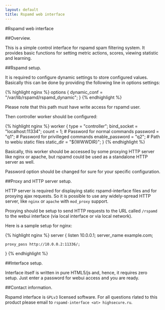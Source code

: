 ```yaml
---
layout: default
title: Rspamd web interface
---
```


#Rspamd web interface

##Overview.

This is a simple control interface for rspamd spam filtering system.
It provides basic functions for setting metric actions, scores,
viewing statistic and learning.

##Rspamd setup.

It is required to configure dynamic settings to store configured values.
Basically this can be done by providing the following line in options settings:

{% highlight nginx %}
options {
 dynamic_conf = "/var/lib/rspamd/rspamd_dynamic";
}
{% endhighlight %}

Please note that this path must have write access for rspamd user.

Then controller worker should be configured:

{% highlight nginx %}
worker {
	type = "controller";
	bind_socket = "localhost:11334";
	count = 1;
	# Password for normal commands
	password = "q1";
	# Password for privilleged commands
	enable_password = "q2";
	# Path to webiu static files
	static_dir = "${WWWDIR}";
}
{% endhighlight %}

Basically, this worker should be accessed by some proxying HTTP server
like nginx or apache, but rspamd could be used as a standalone HTTP server as well.

Password option should be changed for sure for your specific configuration.

##Proxy and HTTP server setup.

HTTP server is required for displaying static rspamd-interface files and for
proxying ajax requests. So it is possible to use any widely-spread HTTP
server, like `nginx` or `apache` with `mod_proxy` support.

Proxying should be setup to send HTTP requests to the URL called `/rspamd`
to the webui interface (via local interface or via local network).

Here is a sample setup for nginx:

{% highlight nginx %}
server {
	listen 10.0.0.1;
	server_name example.com;

	proxy_pass http://10.0.0.2:11336/;
}
{% endhighlight %}


##Interface setup.

Interface itself is written in pure HTML5/js and, hence, it requires zero setup.
Just enter a password for webui access and you are ready.

##Contact information.

Rspamd interface is `GPLv3` licensed software. For all questions rlated to this
product please email to `rspamd-interface <at> highsecure.ru`.
